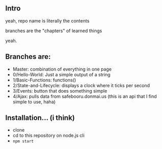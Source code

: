 ## Intro

yeah, repo name is literally the contents

branches are the "chapters" of learned things

yeah.

## Branches are:
 - Master: combination of everything in one page
 - 0/Hello-World: Just a simple output of a string
 - 1/Basic-Functions: functions()
 - 2/State-and-Lifecycle: displays a clock where it ticks per second
 - 3/Events: button that does something simple
 - 4/Ajax: pulls data from safebooru.donmai.us (this is an api that I find simple to use, haha)
 
 ## Installation... (i think)
 - clone
 - cd to this repository on node.js cli
 - `npm start`
